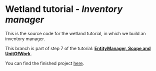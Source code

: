 # Wetland tutorial - _Inventory manager_
This is the source code for the wetland tutorial, in which we build an inventory manager.

This branch is part of step 7 of the tutorial: [**EntityManager, Scope and UnitOfWork**](https://wetland.spoonx.org/Tutorial/entitymanager-scope-unitofwork.html).

You can find the finished project [here](https://github.com/SpoonX/wetland-tutorial).

